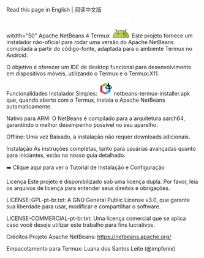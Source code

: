 Read this page in English | 阅读中文版

witdth="50" Apache NetBeans 4 Termux <img src="./android-icon.png" width="50" alt="Ícone do Android">
Este projeto fornece um instalador não-oficial para rodar uma versão do Apache NetBeans compilada a partir do código-fonte, adaptada para o ambiente Termux no Android.

O objetivo é oferecer um IDE de desktop funcional para desenvolvimento em dispositivos móveis, utilizando o Termux e o Termux:X11.

Funcionalidades
Instalador Simples: <img src="./icon.png" width="35" alt="Ícone do Instalador"> netbeans-termux-installer.apk que, quando aberto com o Termux, instala o Apache NetBeans automaticamente.

Nativo para ARM: O NetBeans é compilado para a arquitetura aarch64, garantindo o melhor desempenho possível no seu aparelho.

Offline: Uma vez Baixado, a instalação não requer downloads adicionais.

Instalação
As instruções completas, tanto para usuárias avançadas quanto para iniciantes, estão no nosso guia detalhado.

➡️ Clique aqui para ver o Tutorial de Instalação e Configuração

Licença
Este projeto é disponibilizado sob uma licença dupla. Por favor, leia os arquivos de licença para entender seus direitos e obrigações.

LICENSE-GPL-pt-br.txt: A GNU General Public License v3.0, que garante sua liberdade para usar, modificar e compartilhar o software.

LICENSE-COMMERCIAL-pt-br.txt: Uma licença comercial que se aplica caso você deseje utilizar este trabalho para fins lucrativos.

Créditos
Projeto Apache NetBeans: https://netbeans.apache.org/

Empacotamento para Termux: Luana dos Santos Leite (@impfenix)
